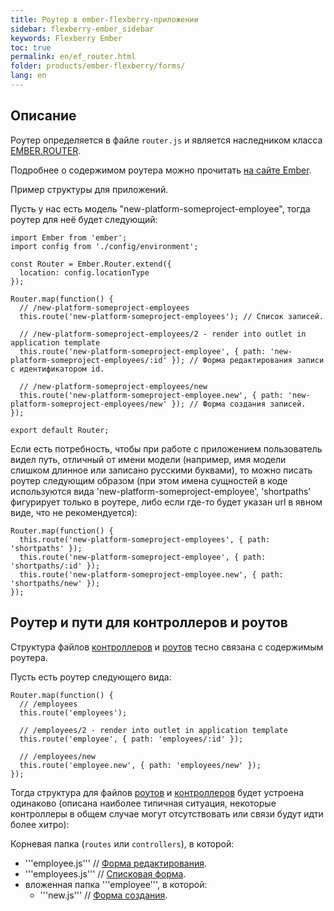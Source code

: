 ```yaml
---
title: Роутер в ember-flexberry-приложении
sidebar: flexberry-ember_sidebar
keywords: Flexberry Ember
toc: true
permalink: en/ef_router.html
folder: products/ember-flexberry/forms/
lang: en
---
```


## Описание

Роутер определяется в файле `router.js` и является наследником класса [EMBER.ROUTER](http://emberjs.com/api/classes/Ember.Router.html).

Подробнее о содержимом роутера можно прочитать [на сайте Ember](http://emberjs.com/api/classes/Ember.Router.html).

Пример структуры для приложений.

Пусть у нас есть модель "new-platform-someproject-employee", тогда роутер для неё будет следующий:

```
import Ember from 'ember';
import config from './config/environment';

const Router = Ember.Router.extend({
  location: config.locationType
});

Router.map(function() {
  // /new-platform-someproject-employees
  this.route('new-platform-someproject-employees'); // Список записей.

  // /new-platform-someproject-employees/2 - render into outlet in application template
  this.route('new-platform-someproject-employee', { path: 'new-platform-someproject-employees/:id' }); // Форма редактирования записи с идентификатором id.

  // /new-platform-someproject-employees/new
  this.route('new-platform-someproject-employee.new', { path: 'new-platform-someproject-employees/new' }); // Форма создания записей.
});

export default Router;
```

Если есть потребность, чтобы при работе с приложением пользователь видел путь, отличный от имени модели (например, имя модели слишком длинное или записано русскими буквами), то можно писать роутер следующим образом (при этом имена сущностей в коде используются вида 'new-platform-someproject-employee', 'shortpaths' фигурирует только в роутере, либо если где-то будет указан url в явном виде, что не рекомендуется):

```
Router.map(function() {
  this.route('new-platform-someproject-employees', { path: 'shortpaths' });
  this.route('new-platform-someproject-employee', { path: 'shortpaths/:id' });
  this.route('new-platform-someproject-employee.new', { path: 'shortpaths/new' });
});
```

## Роутер и пути для контроллеров и роутов

Структура файлов [контроллеров](ef_controller.html) и [роутов](ef_route.html) тесно связана с содержимым роутера.

Пусть есть роутер следующего вида:

```
Router.map(function() {
  // /employees
  this.route('employees');

  // /employees/2 - render into outlet in application template
  this.route('employee', { path: 'employees/:id' });

  // /employees/new
  this.route('employee.new', { path: 'employees/new' });
});
```

Тогда структура для файлов [роутов](ef_route.html) и [контроллеров](ef_controller.html) будет устроена одинаково (описана наиболее типичная ситуация, некоторые контроллеры в общем случае могут отсутствовать или связи будут идти более хитро):

Корневая папка (`routes` или `controllers`), в которой:

* '''employee.js''' // [Форма редактирования](ef_edit-form.html).
* '''employees.js''' // [Списковая форма](ef_forms.html).
* вложенная папка '''employee''', в которой:
  * '''new.js''' // [Форма создания](ef_edit-form.html).
